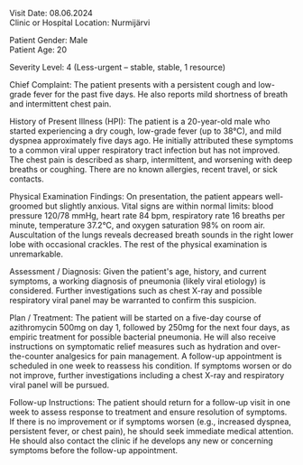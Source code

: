 Visit Date: 08.06.2024  
Clinic or Hospital Location: Nurmijärvi  

Patient Gender: Male  
Patient Age: 20  

Severity Level: 4 (Less-urgent – stable, stable, 1 resource)

Chief Complaint: The patient presents with a persistent cough and low-grade fever for the past five days. He also reports mild shortness of breath and intermittent chest pain.

History of Present Illness (HPI): The patient is a 20-year-old male who started experiencing a dry cough, low-grade fever (up to 38°C), and mild dyspnea approximately five days ago. He initially attributed these symptoms to a common viral upper respiratory tract infection but has not improved. The chest pain is described as sharp, intermittent, and worsening with deep breaths or coughing. There are no known allergies, recent travel, or sick contacts.

Physical Examination Findings: On presentation, the patient appears well-groomed but slightly anxious. Vital signs are within normal limits: blood pressure 120/78 mmHg, heart rate 84 bpm, respiratory rate 16 breaths per minute, temperature 37.2°C, and oxygen saturation 98% on room air. Auscultation of the lungs reveals decreased breath sounds in the right lower lobe with occasional crackles. The rest of the physical examination is unremarkable.

Assessment / Diagnosis: Given the patient's age, history, and current symptoms, a working diagnosis of pneumonia (likely viral etiology) is considered. Further investigations such as chest X-ray and possible respiratory viral panel may be warranted to confirm this suspicion.

Plan / Treatment: The patient will be started on a five-day course of azithromycin 500mg on day 1, followed by 250mg for the next four days, as empiric treatment for possible bacterial pneumonia. He will also receive instructions on symptomatic relief measures such as hydration and over-the-counter analgesics for pain management. A follow-up appointment is scheduled in one week to reassess his condition. If symptoms worsen or do not improve, further investigations including a chest X-ray and respiratory viral panel will be pursued.

Follow-up Instructions: The patient should return for a follow-up visit in one week to assess response to treatment and ensure resolution of symptoms. If there is no improvement or if symptoms worsen (e.g., increased dyspnea, persistent fever, or chest pain), he should seek immediate medical attention. He should also contact the clinic if he develops any new or concerning symptoms before the follow-up appointment.